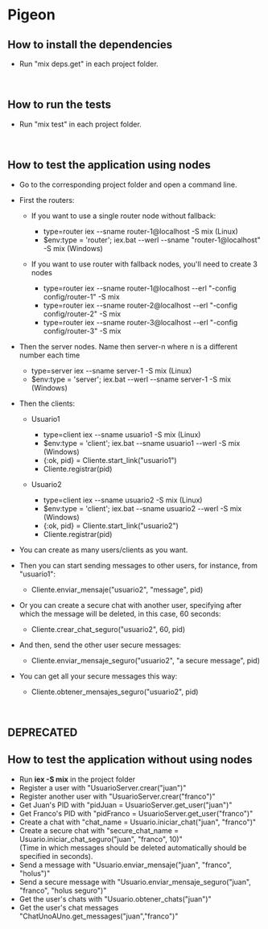 # Pigeon

## How to install the dependencies

- Run "mix deps.get" in each project folder.

<br>

## How to run the tests

- Run "mix test" in each project folder.

<br>

## How to test the application using nodes

- Go to the corresponding project folder and open a command line.

- First the routers: 
   - If you want to use a single router node without fallback:
      - type=router iex --sname router-1@localhost -S mix (Linux)
      - $env:type = 'router'; iex.bat --werl --sname "router-1@localhost" -S mix (Windows)

   - If you want to use router with fallback nodes, you'll need to create 3 nodes
      - type=router iex --sname router-1@localhost --erl "-config config/router-1" -S mix
      - type=router iex --sname router-2@localhost --erl "-config config/router-2" -S mix
      - type=router iex --sname router-3@localhost --erl "-config config/router-3" -S mix

- Then the server nodes. Name then server-n where n is a different number each time
  - type=server iex --sname server-1 -S mix (Linux)
  - $env:type = 'server'; iex.bat --werl --sname server-1 -S mix (Windows)

- Then the clients: 
  - Usuario1
    - type=client iex --sname usuario1 -S mix (Linux)
    - $env:type = 'client'; iex.bat --sname usuario1 --werl -S mix (Windows)
    - {:ok, pid} = Cliente.start_link("usuario1")
    - Cliente.registrar(pid)

  - Usuario2
    - type=client iex --sname usuario2 -S mix (Linux)
    - $env:type = 'client'; iex.bat --sname usuario2 --werl -S mix (Windows)
    - {:ok, pid} = Cliente.start_link("usuario2")
    - Cliente.registrar(pid)

- You can create as many users/clients as you want.

- Then you can start sending messages to other users, for instance, from "usuario1":
    - Cliente.enviar_mensaje("usuario2", "message", pid)

- Or you can create a secure chat with another user, specifying after which the message will be deleted, in this case, 60 seconds:
    - Cliente.crear_chat_seguro("usuario2", 60, pid)

- And then, send the other user secure messages:
    - Cliente.enviar_mensaje_seguro("usuario2", "a secure message", pid)

- You can get all your secure messages this way:
    - Cliente.obtener_mensajes_seguro("usuario2", pid)

<br>

## DEPRECATED
## How to test the application without using nodes

- Run **iex -S mix** in the project folder
- Register a user with "UsuarioServer.crear("juan")"
- Register another user with "UsuarioServer.crear("franco")"
- Get Juan's PID with "pidJuan = UsuarioServer.get_user("juan")"
- Get Franco's PID with "pidFranco = UsuarioServer.get_user("franco")"
- Create a chat with "chat_name = Usuario.iniciar_chat("juan", "franco")"
- Create a secure chat with "secure_chat_name = Usuario.iniciar_chat_seguro("juan", "franco", 10)"
<br>(Time in which messages should be deleted automatically should be specified in seconds).
- Send a message with "Usuario.enviar_mensaje("juan", "franco", "holus")"
- Send a secure message with "Usuario.enviar_mensaje_seguro("juan", "franco", "holus seguro")"
- Get the user's chats with "Usuario.obtener_chats("juan")"
- Get the user's chat messages "ChatUnoAUno.get_messages("juan","franco")"
